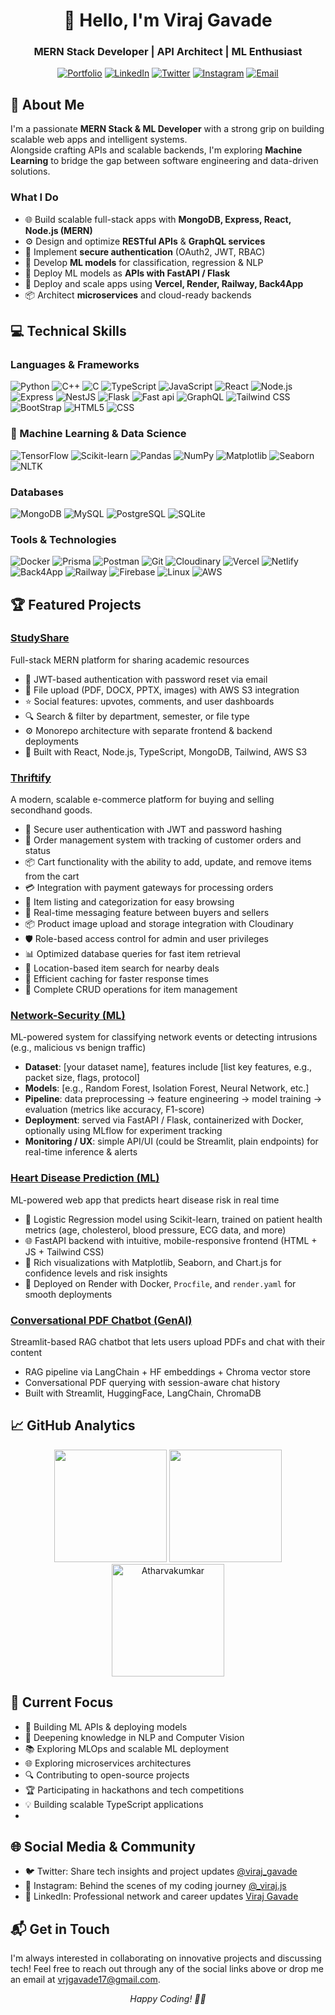 <div align="center">
  <h1>👋 Hello, I'm Viraj Gavade</h1>
  <h3>MERN Stack Developer | API Architect | ML Enthusiast</h3>
  
  [![Portfolio](https://img.shields.io/badge/Portfolio-FF5722?style=for-the-badge&logo=google-chrome&logoColor=white)](https://portfolio-viraj-gavades-projects.vercel.app/)
  [![LinkedIn](https://img.shields.io/badge/LinkedIn-0077B5?style=for-the-badge&logo=linkedin&logoColor=white)](https://www.linkedin.com/in/viraj-gavade-8877aa30b/)
  [![Twitter](https://img.shields.io/badge/Twitter-1DA1F2?style=for-the-badge&logo=twitter&logoColor=white)](https://x.com/viraj_gavade)
  [![Instagram](https://img.shields.io/badge/Instagram-E4405F?style=for-the-badge&logo=instagram&logoColor=white)](https://www.instagram.com/_viraj.js/)
  [![Email](https://img.shields.io/badge/Email-D14836?style=for-the-badge&logo=gmail&logoColor=white)](mailto:vrajgavade17@gmail.com)
</div>

## 🚀 About Me

I'm a passionate **MERN Stack & ML Developer** with a strong grip on building scalable web apps and intelligent systems.  
Alongside crafting APIs and scalable backends, I'm exploring **Machine Learning** to bridge the gap between software engineering and data-driven solutions.

### What I Do  

- 🌐 Build scalable full-stack apps with **MongoDB, Express, React, Node.js (MERN)**  
- ⚙️ Design and optimize **RESTful APIs** & **GraphQL services**  
- 🔐 Implement **secure authentication** (OAuth2, JWT, RBAC)  
- 🧠 Develop **ML models** for classification, regression & NLP  
- 🤖 Deploy ML models as **APIs with FastAPI / Flask**  
- 🚀 Deploy and scale apps using **Vercel, Render, Railway, Back4App**  
- 📦 Architect **microservices** and cloud-ready backends  


## 💻 Technical Skills

### Languages & Frameworks
![Python](https://img.shields.io/badge/Python-3776AB?style=flat-square&logo=python&logoColor=white)
![C++](https://img.shields.io/badge/C++-00599C?style=flat-square&logo=c%2B%2B&logoColor=white)
![C](https://img.shields.io/badge/C-A8B9CC?style=flat-square&logo=c&logoColor=black)
![TypeScript](https://img.shields.io/badge/TypeScript-3178C6?style=flat-square&logo=typescript&logoColor=white)
![JavaScript](https://img.shields.io/badge/JavaScript-F7DF1E?style=flat-square&logo=javascript&logoColor=black)
![React](https://img.shields.io/badge/-ReactJs-61DAFB?style=flat-square&logo=express&logoColor=white)
![Node.js](https://img.shields.io/badge/Node.js-339933?style=flat-square&logo=node.js&logoColor=white)
![Express](https://img.shields.io/badge/Express-000000?style=flat-square&logo=express&logoColor=white)
![NestJS](https://img.shields.io/badge/NestJS-E0234E?style=flat-square&logo=nestjs&logoColor=white)
![Flask](https://img.shields.io/badge/Flask-000000??style=flat-square&logo=nestjs&logoColor=white)
![Fast api](https://img.shields.io/badge/FastAPI-005571?style=flat-square&logo=nestjs&logoColor=white)
![GraphQL](https://img.shields.io/badge/GraphQL-E10098?style=flat-square&logo=graphql&logoColor=white)
![Tailwind CSS ](https://img.shields.io/badge/Tailwind_CSS-grey?style=flat-square&logo=graphql&logoColor=white)
![BootStrap](https://img.shields.io/badge/Bootstrap-563D7C?style=flat-square&logo=graphql&logoColor=white)
![HTML5](https://shields.io/badge/HTML-%E2%98%85%E2%98%85%E2%98%85%E2%98%85%E2%98%85-f06529?logo=html5&logoColor=white&labelColor=f06529)
![CSS](https://img.shields.io/badge/CSS-239120?&style=style=flat-square&logo=graphql&logoColor=white)


### 🧠 Machine Learning & Data Science
![TensorFlow](https://img.shields.io/badge/TensorFlow-FF6F00?style=flat-square&logo=tensorflow&logoColor=white)
![Scikit-learn](https://img.shields.io/badge/scikit--learn-F7931E?style=flat-square&logo=scikit-learn&logoColor=white)
![Pandas](https://img.shields.io/badge/Pandas-150458?style=flat-square&logo=pandas&logoColor=white)
![NumPy](https://img.shields.io/badge/Numpy-013243?style=flat-square&logo=numpy&logoColor=white)
![Matplotlib](https://img.shields.io/badge/Matplotlib-11557c?style=flat-square&logo=plotly&logoColor=white)
![Seaborn](https://img.shields.io/badge/Seaborn-0099CC?style=flat-square&logo=python&logoColor=white)
![NLTK](https://img.shields.io/badge/NLTK-85C1E9?style=flat-square&logo=python&logoColor=black)



### Databases
![MongoDB](https://img.shields.io/badge/MongoDB-47A248?style=flat-square&logo=mongodb&logoColor=white)
![MySQL](https://img.shields.io/badge/MySQL-4479A1?style=flat-square&logo=mysql&logoColor=white)
![PostgreSQL](https://img.shields.io/badge/PostgreSQL-336791?style=flat-square&logo=postgresql&logoColor=white)
![SQLite](https://img.shields.io/badge/SQLite-003B57?style=flat-square&logo=sqlite&logoColor=white)

### Tools & Technologies
![Docker](https://img.shields.io/badge/Docker-2496ED?style=flat-square&logo=docker&logoColor=white)
![Prisma](https://img.shields.io/badge/Prisma-2D3748?style=flat-square&logo=prisma&logoColor=white)
![Postman](https://img.shields.io/badge/Postman-FF6C37?style=flat-square&logo=postman&logoColor=white)
![Git](https://img.shields.io/badge/Git-F05032?style=flat-square&logo=git&logoColor=white)
![Cloudinary](https://img.shields.io/badge/Cloudinary-4285F4?style=flat-square&logo=cloudinary&logoColor=white)
![Vercel](https://img.shields.io/badge/Vercel-000000?style=flat-square&logo=vercel&logoColor=white)
![Netlify](https://img.shields.io/badge/Netlify-00C7B7?style=flat-square&logo=netlify&logoColor=white)
![Back4App](https://img.shields.io/badge/Back4App-1768AC?style=flat-square&logo=parse&logoColor=white)
![Railway](https://img.shields.io/badge/Railway-0B0D0E?style=flat-square&logo=railway&logoColor=white)
![Firebase](https://img.shields.io/badge/firebase-ffca28?style=flat-square&logo=railway&logoColor=white)
![Linux](https://img.shields.io/badge/Linux-FCC624?style=flat-square&logo=railway&logoColor=white)
![AWS](https://img.shields.io/badge/AWS-232F3E?style=flat-square&logo=railway&logoColor=white)


## 🏆 Featured Projects


### [StudyShare](https://github.com/viraj-gavade/STUDY-SHARE)  
Full-stack MERN platform for sharing academic resources  
- 🔐 JWT-based authentication with password reset via email  
- 📂 File upload (PDF, DOCX, PPTX, images) with AWS S3 integration  
- ⭐ Social features: upvotes, comments, and user dashboards  
- 🔍 Search & filter by department, semester, or file type  
- ⚙️ Monorepo architecture with separate frontend & backend deployments  
- 🧩 Built with React, Node.js, TypeScript, MongoDB, Tailwind, AWS S3  


### [Thriftify](https://github.com/viraj-gavade/Thriftify)  
A modern, scalable e-commerce platform for buying and selling secondhand goods.
- 🔐 Secure user authentication with JWT and password hashing
- 🛒 Order management system with tracking of customer orders and status
- 📦 Cart functionality with the ability to add, update, and remove items from the cart
- 💳 Integration with payment gateways for processing orders
- 🛒 Item listing and categorization for easy browsing
- 💬 Real-time messaging feature between buyers and sellers
- 📦 Product image upload and storage integration with Cloudinary
- 🛡️ Role-based access control for admin and user privileges
- 📊 Optimized database queries for fast item retrieval
- 📍 Location-based item search for nearby deals
- 🚀 Efficient caching for faster response times
- 📝 Complete CRUD operations for item management

### [Network-Security (ML)](https://github.com/viraj-gavade/Network-Security-Machine-Learning-Project)  
ML-powered system for classifying network events or detecting intrusions (e.g., malicious vs benign traffic)
-  **Dataset**: [your dataset name], features include [list key features, e.g., packet size, flags, protocol]
-  **Models**: [e.g., Random Forest, Isolation Forest, Neural Network, etc.]
-  **Pipeline**: data preprocessing → feature engineering → model training → evaluation (metrics like accuracy, F1-score)
-  **Deployment**: served via FastAPI / Flask, containerized with Docker, optionally using MLflow for experiment tracking
-  **Monitoring / UX**: simple API/UI (could be Streamlit, plain endpoints) for real-time inference & alerts

### [Heart Disease Prediction (ML)](https://github.com/viraj-gavade/Heart-disease-Prediction-using-Machine-Learning)  
ML-powered web app that predicts heart disease risk in real time  
- 🧠 Logistic Regression model using Scikit-learn, trained on patient health metrics (age, cholesterol, blood pressure, ECG data, and more)  
- 🌐 FastAPI backend with intuitive, mobile-responsive frontend (HTML + JS + Tailwind CSS)  
- 🎨 Rich visualizations with Matplotlib, Seaborn, and Chart.js for confidence levels and risk insights  
- 🚀 Deployed on Render with Docker, `Procfile`, and `render.yaml` for smooth deployments  

### [Conversational PDF Chatbot (GenAI)](https://github.com/viraj-gavade/End-to-end-Conversational-chatbot-with-pdf-and-chat-history)  
Streamlit-based RAG chatbot that lets users upload PDFs and chat with their content  
-  RAG pipeline via LangChain + HF embeddings + Chroma vector store  
-  Conversational PDF querying with session-aware chat history  
-  Built with Streamlit, HuggingFace, LangChain, ChromaDB  


## 📈 GitHub Analytics

<div align="center">
  <img height="180em" src="https://github-readme-stats.vercel.app/api?username=viraj-gavade&show_icons=true&theme=radical" />
  <img height="180em" src="https://github-readme-streak-stats.herokuapp.com/?user=viraj-gavade&theme=radical" />
  <img height="180em" src="https://github-readme-stats.vercel.app/api/top-langs?username=viraj-gavade&show_icons=true&locale=en&layout=compact" alt="Atharvakumkar" />
</div>

## 🎯 Current Focus

- 🤖 Building ML APIs & deploying models
- 🧠 Deepening knowledge in NLP and Computer Vision
- 📚 Exploring MLOps and scalable ML deployment
- 🌐 Exploring microservices architectures
- 🔍 Contributing to open-source projects
- 🏆 Participating in hackathons and tech competitions
- 💡 Building scalable TypeScript applications
- 

## 🌐 Social Media & Community

- 🐦 Twitter: Share tech insights and project updates [@viraj_gavade](https://x.com/viraj_gavade)
- 📸 Instagram: Behind the scenes of my coding journey [@_viraj.js](https://www.instagram.com/_viraj.js/)
- 💼 LinkedIn: Professional network and career updates [Viraj Gavade](https://www.linkedin.com/in/viraj-gavade-8877aa30b/)

## 📬 Get in Touch

I'm always interested in collaborating on innovative projects and discussing tech! Feel free to reach out through any of the social links above or drop me an email at [vrjgavade17@gmail.com](mailto:vrajgavade17@gmail.com).

<div align="center">
  <i>Happy Coding! 👨‍💻</i>
</div>
